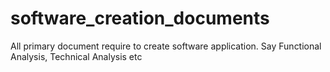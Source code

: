 software_creation_documents
===========================

All primary document require to create software application. Say Functional Analysis, Technical Analysis etc
